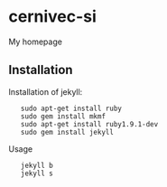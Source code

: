 # cernivec-si
My homepage

## Installation

Installation of jekyll:
```
   sudo apt-get install ruby
   sudo gem install mkmf
   sudo apt-get install ruby1.9.1-dev
   sudo gem install jekyll
```
Usage

```
   jekyll b
   jekyll s
```
